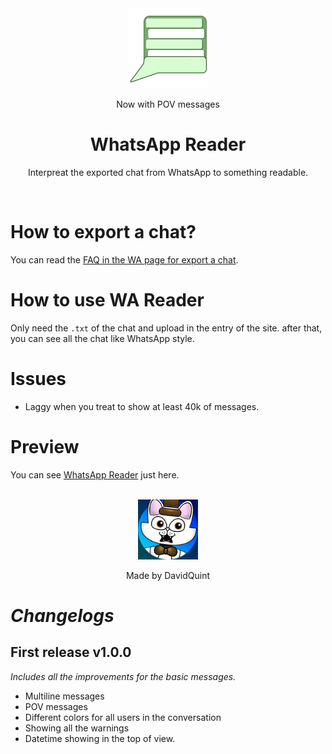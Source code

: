 <div align="center">
  <img src="assets/images/iconreader.png" alt = "wareader" width ="128px">
  <p>Now with POV messages</p>
  <h1>WhatsApp Reader</h1>
  <p>Interpreat the exported chat from WhatsApp to something readable.</p><br>
</div>
  
# How to export a chat?
You can read the [FAQ in the WA page for export a chat](https://faq.whatsapp.com/196737011380816/?helpref=uf_share).

# How to use WA Reader
Only need the `.txt` of the chat and upload in the entry of the site. after that, you can see all the chat like WhatsApp style.

# Issues 
- Laggy when you treat to show at least 40k of messages.

# Preview
You can see [WhatsApp Reader](https://davidquintr.github.io/whatsapp-reader.github.io/) just here.

<div align="center">
    <br>
    <img src="assets/images/davidquint.png" width="96">
    <p>Made by DavidQuint</p>
</div>

# _Changelogs_

## **First release v1.0.0**

_Includes all the improvements for the basic messages._

- Multiline messages
- POV messages
- Different colors for all users in the conversation
- Showing all the warnings
- Datetime showing in the top of view.
